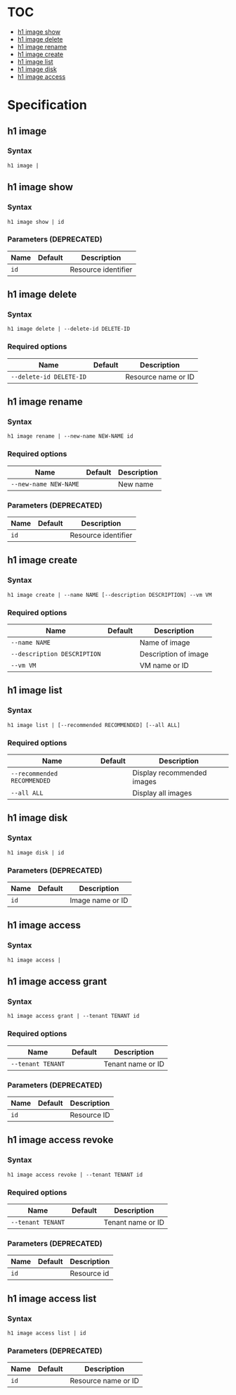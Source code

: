# TOC

* [h1 image show](#h1-image-show)
* [h1 image delete](#h1-image-delete)
* [h1 image rename](#h1-image-rename)
* [h1 image create](#h1-image-create)
* [h1 image list](#h1-image-list)
* [h1 image disk](#h1-image-disk)
* [h1 image access](#h1-image-access)


# Specification

## h1 image

### Syntax

```h1 image | ```

## h1 image show

### Syntax

```h1 image show | id```

### Parameters (DEPRECATED)

| Name | Default | Description | 
| ---- | ------- | ----------- |
| ```id``` |  | Resource identifier |

## h1 image delete

### Syntax

```h1 image delete | --delete-id DELETE-ID```

### Required options

| Name | Default | Description | 
| ---- | ------- | ----------- |
| ```--delete-id DELETE-ID``` |  | Resource name or ID |

## h1 image rename

### Syntax

```h1 image rename | --new-name NEW-NAME id```

### Required options

| Name | Default | Description | 
| ---- | ------- | ----------- |
| ```--new-name NEW-NAME``` |  | New name |

### Parameters (DEPRECATED)

| Name | Default | Description | 
| ---- | ------- | ----------- |
| ```id``` |  | Resource identifier |

## h1 image create

### Syntax

```h1 image create | --name NAME [--description DESCRIPTION] --vm VM```

### Required options

| Name | Default | Description | 
| ---- | ------- | ----------- |
| ```--name NAME``` |  | Name of image |
| ```--description DESCRIPTION``` |  | Description of image |
| ```--vm VM``` |  | VM name or ID |

## h1 image list

### Syntax

```h1 image list | [--recommended RECOMMENDED] [--all ALL]```

### Required options

| Name | Default | Description | 
| ---- | ------- | ----------- |
| ```--recommended RECOMMENDED``` |  | Display recommended images |
| ```--all ALL``` |  | Display all images |

## h1 image disk

### Syntax

```h1 image disk | id```

### Parameters (DEPRECATED)

| Name | Default | Description | 
| ---- | ------- | ----------- |
| ```id``` |  | Image name or ID |

## h1 image access

### Syntax

```h1 image access | ```

## h1 image access grant

### Syntax

```h1 image access grant | --tenant TENANT id```

### Required options

| Name | Default | Description | 
| ---- | ------- | ----------- |
| ```--tenant TENANT``` |  | Tenant name or ID |

### Parameters (DEPRECATED)

| Name | Default | Description | 
| ---- | ------- | ----------- |
| ```id``` |  | Resource ID |

## h1 image access revoke

### Syntax

```h1 image access revoke | --tenant TENANT id```

### Required options

| Name | Default | Description | 
| ---- | ------- | ----------- |
| ```--tenant TENANT``` |  | Tenant name or ID |

### Parameters (DEPRECATED)

| Name | Default | Description | 
| ---- | ------- | ----------- |
| ```id``` |  | Resource id |

## h1 image access list

### Syntax

```h1 image access list | id```

### Parameters (DEPRECATED)

| Name | Default | Description | 
| ---- | ------- | ----------- |
| ```id``` |  | Resource name or ID |

